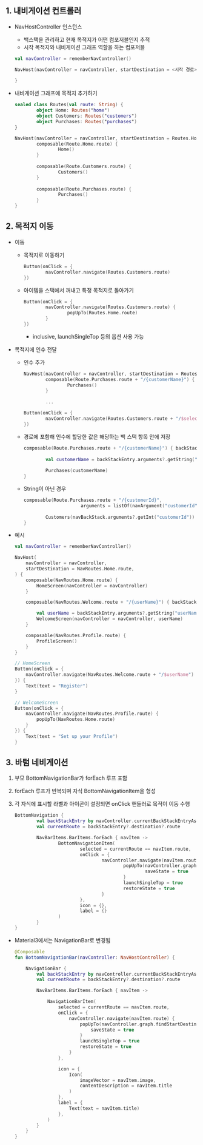 ## 1. 내비게이션 컨트롤러

- NavHostController 인스턴스
    - 백스택을 관리하고 현재 목적지가 어떤 컴포저블인지 추적
    - 시작 목적지와 내비게이션 그래프 역할을 하는 컴포저블

    ```kotlin
    val navController = rememberNavController()
    
    NavHost(navController = navController, startDestination = <시작 경로>) {
    		
    }
    ```


- 내비게이션 그래프에 목적지 추가하기

    ```kotlin
    sealed class Routes(val route: String) {
    		object Home: Routes("home")
    		object Customers: Routes("customers")
    		object Purchases: Routes("purchases")
    }
    ```

    ```kotlin
    NavHost(navController = navController, startDestination = Routes.Home.route) {
    		composable(Route.Home.route) {
    				Home()
    		}
    		
    		composable(Route.Customers.route) {
    				Customers()
    		}
    		
    		composable(Route.Purchases.route) {
    				Purchases()
    		}
    }
    ```


## 2. 목적지 이동

- 이동
    - 목적지로 이동하기

        ```kotlin
        Button(onClick = {
        		navController.navigate(Routes.Customers.route)
        })
        ```

    - 아이템을 스택에서 꺼내고 특정 목적지로 돌아가기

        ```kotlin
        Button(onClick = {
        		navController.navigate(Routes.Customers.route) {
        				popUpTo(Routes.Home.route)
        		}
        })
        ```

        - inclusive, launchSingleTop 등의 옵션 사용 가능

- 목적지에 인수 전달
    - 인수 추가

        ```kotlin
        NavHost(navController = navController, startDestination = Routes.Home.route) {
        		composable(Route.Purchases.route + "/{customerName}") {
        				Purchases()
        		}
        		
        		...
        ```

        ```kotlin
        Button(onClick = {
        		navController.navigate(Routes.Customers.route + "/$selectedCustomer")
        })
        ```

    - 경로에 포함해 인수에 할당한 값은 해당하는 백 스택 항목 안에 저장

        ```kotlin
        composable(Route.Purchases.route + "/{customerName}") { backStackEntry ->
        		
        		val customerName = backStackEntry.arguments?.getString("customerName")
        		
        		Purchases(customerName)
        }
        ```

    - String이 아닌 경우

        ```kotlin
        composable(Route.Purchases.route + "/{customerId}",
        					 arguments = listOf(navArgument("customerId") {type = NavTypr.IntType})) { navBackStack ->
        		
        		Customers(navBackStack.arguments?.getInt("customerId"))
        }
        ```


- 예시

    ```kotlin
    val navController = rememberNavController()
    
    NavHost(
        navController = navController,
        startDestination = NavRoutes.Home.route,
    ) {
        composable(NavRoutes.Home.route) {
            HomeScreen(navController = navController)
        }
    
        composable(NavRoutes.Welcome.route + "/{userName}") { backStackEntry ->
    
            val userName = backStackEntry.arguments?.getString("userName")
            WelcomeScreen(navController = navController, userName)
        }
    
        composable(NavRoutes.Profile.route) {
            ProfileScreen()
        }
    }
    ```

    ```kotlin
    // HomeScreen
    Button(onClick = {
        navController.navigate(NavRoutes.Welcome.route + "/$userName")
    }) {
        Text(text = "Register")
    }
    ```

    ```kotlin
    // WelcomeScreen
    Button(onClick = {
        navController.navigate(NavRoutes.Profile.route) {
            popUpTo(NavRoutes.Home.route)
        }
    }) {
        Text(text = "Set up your Profile")
    }
    ```


## 3. 바텀 네비게이션

1. 부모 BottomNavigationBar가 forEach 루프 포함
2. forEach 루프가 반복되며 자식 BottomNavigationItem을 형성
3. 각 자식에 표시할 라벨과 아이콘이 설정되면 onClick 핸들러로 목적이 이동 수행

    ```kotlin
    BottomNavigation {
    		val backStackEntry by navController.currentBackStackEntryAsState()
    		val currentRoute = backStackEntry?.destination?.route
    
    		NavBarItems.BarItems.forEach { navItem ->
    				BottomNavigationItem(
    						selected = currentRoute == navItem.route,
    						onClick = {
    								navController.navigate(navItem.route) {
    										popUpTo(navController.graph.findStartDestination().id) {
    												saveState = true
    										}
    										launchSingleTop = true
    										restoreState = true
    								}
    						},
    						icon = {},
    						label = {}
    				)
    		}
    }
    ```


- Material3에서는 NavigationBar로 변경됨

    ```kotlin
    @Composable
    fun BottomNavigationBar(navController: NavHostController) {
    
        NavigationBar {
            val backStackEntry by navController.currentBackStackEntryAsState()
            val currentRoute = backStackEntry?.destination?.route
    
            NavBarItems.BarItems.forEach { navItem ->
    
                NavigationBarItem(
                    selected = currentRoute == navItem.route,
                    onClick = {
                        navController.navigate(navItem.route) {
                            popUpTo(navController.graph.findStartDestination().id) {
                                saveState = true
                            }
                            launchSingleTop = true
                            restoreState = true
                        }
                    },
    
                    icon = {
                        Icon(
                            imageVector = navItem.image,
                            contentDescription = navItem.title
                        )
                    },
                    label = {
                        Text(text = navItem.title)
                    },
                )
            }
        }
    }
    ```